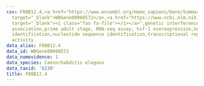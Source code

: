 ```yaml
---
csv: F08B12.4,<a href="https://www.ensembl.org/Homo_sapiens/Gene/Summary?db=core;g=WBGene00008572"
  target="_blank">WBGene00008572</a>,<a href="https://www.ncbi.nlm.nih.gov/pubmed/30894454"
  target="_blank"><i class="fas fa-file"></i></a>",genetic interference,functional
  association,prime adult stage, RNA-seq assay, hsf-1 overexpression,nucleotide sequence
  identification,nucleotide sequence identification,transcriptional regulation,up-regulates
  activity
data_alias: F08B12.4
data_id: WBGene00008572
data_numevidence: 1
data_species: Caenorhabditis elegans
data_taxid: '6239'
title: F08B12.4
---
```


